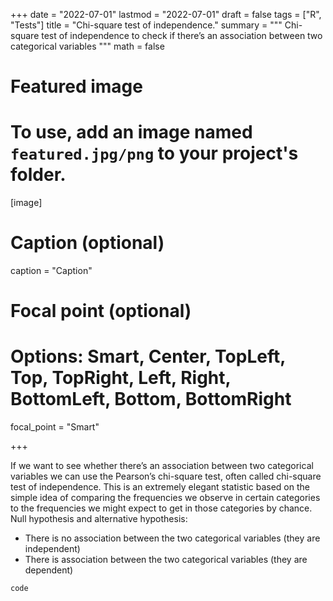 +++
date = "2022-07-01"
lastmod = "2022-07-01"
draft = false
tags = ["R", "Tests"]
title = "Chi-square test of independence."
summary = """
Chi-square test of independence to check if there’s an association between two categorical variables
"""
math = false

# Featured image
# To use, add an image named `featured.jpg/png` to your project's folder. 
[image]
  # Caption (optional)
  caption = "Caption"
  
  # Focal point (optional)
  # Options: Smart, Center, TopLeft, Top, TopRight, Left, Right, BottomLeft, Bottom, BottomRight
  focal_point = "Smart"

+++

If we want to see whether there’s an association between two categorical variables we can use the Pearson’s chi-square test, often called chi-square test of independence. This is an extremely elegant statistic based on the simple idea of comparing the frequencies we observe in certain categories to the frequencies we might expect to get in those categories by chance.
Null hypothesis and alternative hypothesis:
 - There is no association between the two categorical variables (they are independent)
 - There is association between the two categorical variables (they are dependent)

```r
code
```



